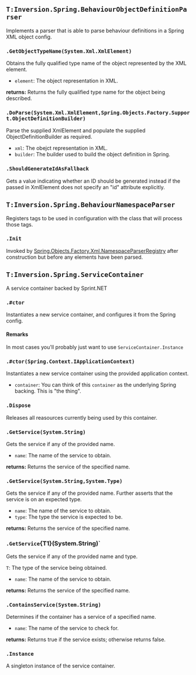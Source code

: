 
## `T:Inversion.Spring.BehaviourObjectDefinitionParser`
Implements a parser that is able to parse behaviour definitions in a Spring XML object config.


### `.GetObjectTypeName(System.Xml.XmlElement)`
Obtains the fully qualified type name of the object represented by the XML element.

* `element`: The object representation in XML.

**returns:** 
Returns the fully qualified type name for the object being described.


### `.DoParse(System.Xml.XmlElement,Spring.Objects.Factory.Support.ObjectDefinitionBuilder)`
Parse the supplied XmlElement and populate the supplied ObjectDefinitionBuilder as required.

* `xml`: The obejct representation in XML.
* `builder`: The builder used to build the object definition in Spring.
### `.ShouldGenerateIdAsFallback`
Gets a value indicating whether an ID should be generated instead  if the passed in XmlElement does not specify an "id" attribute explicitly. 


## `T:Inversion.Spring.BehaviourNamespaceParser`
Registers tags to be used in configuration with the class that will process those tags.


### `.Init`
Invoked by  [Spring.Objects.Factory.Xml.NamespaceParserRegistry](T-Spring.Objects.Factory.Xml.NamespaceParserRegistry)  after construction but before any                         elements have been parsed.


## `T:Inversion.Spring.ServiceContainer`
A service container backed by Sprint.NET


### `.#ctor`
Instantiates a new service container, and configures it from the Spring config.

#### Remarks
In most cases you'll probably just want to use `ServiceContainer.Instance`

### `.#ctor(Spring.Context.IApplicationContext)`
Instantiates a new service container using the provided application context.

* `container`: You can think of this `container` as the underlying Spring backing. This is "the thing".

### `.Dispose`
Releases all reasources currently being used by this container.


### `.GetService(System.String)`
Gets the service if any of the provided name.

* `name`: The name of the service to obtain.

**returns:** 
Returns the service of the specified name.


### `.GetService(System.String,System.Type)`
Gets the service if any of the provided name. Further asserts that the service is on an expected type.

* `name`: The name of the service to obtain.
* `type`: The type the service is expected to be.

**returns:** 
Returns the service of the specified name.


### `.GetService`{T1}(System.String)`
Gets the service if any of the provided name and type.

`T`: The type of the service being obtained.
* `name`: The name of the service to obtain.

**returns:** 
Returns the service of the specified name.


### `.ContainsService(System.String)`
Determines if the container has a service of a specified name.

* `name`: The name of the service to check for.

**returns:** 
Returns true if the service exists; otherwise returns false.

### `.Instance`
A singleton instance of the service container.

